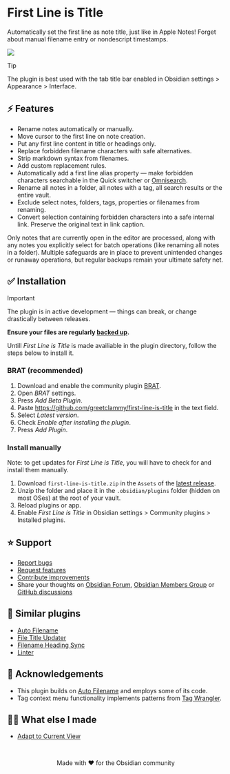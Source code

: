 # First Line is Title

Automatically set the first line as note title, just like in Apple Notes! Forget about manual filename entry or nondescript timestamps. 

![](https://github.com/user-attachments/assets/eed638e0-f695-4fdd-a0a6-2ace66585d58)

> [!TIP]
> The plugin is best used with the tab title bar enabled in Obsidian settings > Appearance > Interface.

## ⚡ Features

- Rename notes automatically or manually.
- Move cursor to the first line on note creation.
- Put any first line content in title or headings only.
- Replace forbidden filename characters with safe alternatives.
- Strip markdown syntax from filenames.
- Add custom replacement rules.
- Automatically add a first line alias property — make forbidden characters searchable in the Quick switcher or [Omnisearch](https://obsidian.md/plugins?id=omnisearch).
- Rename all notes in a folder, all notes with a tag, all search results or the entire vault.
- Exclude select notes, folders, tags, properties or filenames from renaming.
- Convert selection containing forbidden characters into a safe internal link. Preserve the original text in link caption.

Only notes that are currently open in the editor are processed, along with any notes you explicitly select for batch operations (like renaming all notes in a folder). Multiple safeguards are in place to prevent unintended changes or runaway operations, but regular backups remain your ultimate safety net.

## ✅ Installation

> [!IMPORTANT]  
> The plugin is in active development — things can break, or change drastically between releases.
>
> **Ensure your files are regularly [backed up](https://help.obsidian.md/backup).**

Untill _First Line is Title_ is made availiable in the plugin directory, follow the steps below to install it.

### BRAT (recommended)

1. Download and enable the community plugin [BRAT](https://obsidian.md/plugins?id=obsidian42-brat).
2. Open _BRAT_ settings.
3. Press _Add Beta Plugin_.
4. Paste https://github.com/greetclammy/first-line-is-title in the text field.
5. Select _Latest version_.
6. Check _Enable after installing the plugin_.
7. Press _Add Plugin_.

### Install manually

Note: to get updates for _First Line is Title_, you will have to check for and install them manually.

1. Download `first-line-is-title.zip` in the `Assets` of the [latest release](https://github.com/greetclammy/first-line-is-title/releases).
2. Unzip the folder and place it in the `.obsidian/plugins` folder (hidden on most OSes) at the root of your vault.
3. Reload plugins or app.
4. Enable _First Line is Title_ in Obsidian settings > Community plugins > Installed plugins.

## ⭐️ Support

- [Report bugs](https://github.com/greetclammy/first-line-is-title/issues)
- [Request features](https://github.com/greetclammy/first-line-is-title/issues)
- [Contribute improvements](https://github.com/greetclammy/first-line-is-title/pulls)
- Share your thoughts on [Obsidian Forum](https://forum.obsidian.md/t/plugin-to-automatically-copy-first-line-in-note-to-note-title/103558), [Obsidian Members Group](https://discord.com/channels/686053708261228577/707816848615407697) or [GitHub discussions](https://github.com/greetclammy/first-line-is-title/discussions)

## 👀 Similar plugins

- [Auto Filename](https://obsidian.md/plugins?id=auto-filename)
- [File Title Updater](https://obsidian.md/plugins?id=file-title-updater)
- [Filename Heading Sync](https://obsidian.md/plugins?id=obsidian-filename-heading-sync)
- [Linter](https://obsidian.md/plugins?id=obsidian-linter)

## 🙏 Acknowledgements

- This plugin builds on [Auto Filename](https://obsidian.md/plugins?id=auto-filename) and employs some of its code.
- Tag context menu functionality implements patterns from [Tag Wrangler](https://github.com/pjeby/tag-wrangler).

## 👨‍💻 What else I made

- [Adapt to Current View](https://github.com/greetclammy/adapt-to-current-view/)

<br>

<p align="center">Made with ❤️ for the Obsidian community</p>
